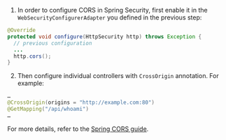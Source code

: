 1. In order to configure CORS in Spring Security, first enable it in the `WebSecurityConfigurerAdapter` you defined in the previous step:

```java
@Override
protected void configure(HttpSecurity http) throws Exception {
  // previous configuration
  ...
  http.cors();
}
``` 

2. Then configure individual controllers with `CrossOrigin` annotation. For example:

```java
…
@CrossOrigin(origins = "http://example.com:80")
@GetMapping("/api/whoami")
…
```

For more details, refer to the [Spring CORS guide](https://spring.io/guides/gs/rest-service-cors/).